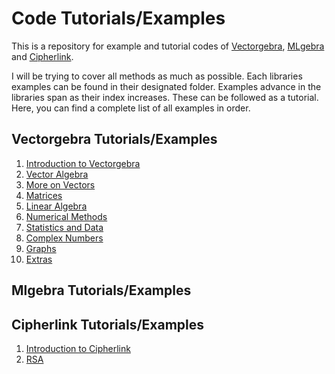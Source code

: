 # Code Tutorials/Examples

This is a repository for example and tutorial codes of [Vectorgebra](https://pypi.org/project/vectorgebra/), 
[MLgebra](https://pypi.org/project/mlgebra/) and [Cipherlink](https://pypi.org/project/cipherlink/).

I will be trying to cover all methods as much as possible. Each libraries examples
can be found in their designated folder. Examples advance in the libraries span
as their index increases. These can be followed as a tutorial. Here, you can find
a complete list of all examples in order.

## Vectorgebra Tutorials/Examples

1. [Introduction to Vectorgebra](https://github.com/ahmeterdem1/examples/blob/main/Vectorgebra%20Code%20Examples/1-Intro_To_Vectorgebra.ipynb)
2. [Vector Algebra](https://github.com/ahmeterdem1/examples/blob/main/Vectorgebra%20Code%20Examples/2-Vector_Algebra.ipynb)
3. [More on Vectors](https://github.com/ahmeterdem1/examples/blob/main/Vectorgebra%20Code%20Examples/3-More_On_Vectors.ipynb)
4. [Matrices](https://github.com/ahmeterdem1/examples/blob/main/Vectorgebra%20Code%20Examples/4-Matrices.ipynb)
5. [Linear Algebra](https://github.com/ahmeterdem1/examples/blob/main/Vectorgebra%20Code%20Examples/5-Linear_Algebra.ipynb)
6. [Numerical Methods](https://github.com/ahmeterdem1/examples/blob/main/Vectorgebra%20Code%20Examples/6-Numerical_Methods.ipynb)
7. [Statistics and Data](https://github.com/ahmeterdem1/examples/blob/main/Vectorgebra%20Code%20Examples/7-Statistics_and_Data.ipynb)
8. [Complex Numbers](https://github.com/ahmeterdem1/examples/blob/main/Vectorgebra%20Code%20Examples/8-Complex_Numbers.ipynb)
9. [Graphs](https://github.com/ahmeterdem1/examples/blob/main/Vectorgebra%20Code%20Examples/9-Graphs.ipynb)
10. [Extras](https://github.com/ahmeterdem1/examples/blob/main/Vectorgebra%20Code%20Examples/10-Extras.ipynb)

## Mlgebra Tutorials/Examples

## Cipherlink Tutorials/Examples

1. [Introduction to Cipherlink](https://github.com/ahmeterdem1/examples/blob/main/Cipherlink%20Code%20Examples/1-Introduction_to_Cipherlink.ipynb)
2. [RSA](https://github.com/ahmeterdem1/examples/blob/main/Cipherlink%20Code%20Examples/2-RSA.ipynb)
